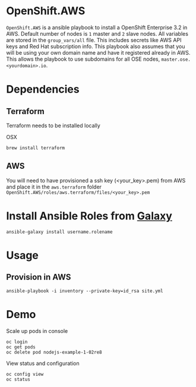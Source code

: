 # OpenShift.AWS

`OpenShift.AWS` is a ansible playbook to install a OpenShift Enterprise 3.2 in AWS. 
Default number of nodes is `1` master and `2` slave nodes. All variables are stored in the `group_vars/all` file. This includes secrets like AWS API keys and Red Hat subscription info. This playbook also assumes that you will be using your own domain name and have it registered already in AWS. This allows the playbook to use subdomains for all OSE nodes, `master.ose.<yourdomain>.io`. 

# Dependencies

## Terraform
Terraform needs to be installed locally

OSX
```
brew install terraform
```
## AWS
You will need to have provisioned a ssh key (<your_key>.pem) from AWS and place it in the `aws.terraform` folder `OpenShift.AWS/roles/aws.terraform/files/<your_key>.pem`


# Install Ansible Roles from [Galaxy](https://galaxy.ansible.com/)

```
ansible-galaxy install username.rolename
```


# Usage


## Provision in AWS 
`ansible-playbook -i inventory --private-key=id_rsa site.yml`


# Demo

Scale up pods in console

```
oc login
oc get pods
oc delete pod nodejs-example-1-02re8
```

View status and configuration

```
oc config view
oc status